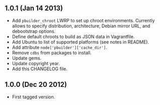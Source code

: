 1.0.1 (Jan 14 2013)
-------------------

* Add `pbuilder_chroot` LWRP to set up chroot environments. Currently allows to
  specify distribution, architecture, Debian mirror URL, and debootstrap options.
* Define default chroots to build as JSON data in Vagrantfile.
* Add Ubuntu to list of supported platforms (see notes in README).
* Add attribute `node['pbuilder']['cache_dir']`.
* Remove `cdbs` from packages to install.
* Update gems.
* Update copyright year.
* Add this CHANGELOG file.


1.0.0 (Dec 20 2012)
-------------------

* First tagged version.
